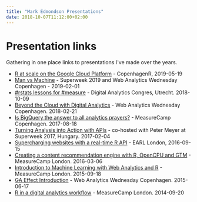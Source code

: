 ```yaml
---
title: "Mark Edmondson Presentations"
date: 2018-10-07T11:12:00+02:00
---
```

# Presentation links

Gathering in one place links to presentations I've made over the years.

* [R at scale on the Google Cloud Platform](http://code.markedmondson.me/r-at-scale-gcp.html) - CopenhagenR, 2019-05-19
* [Man vs Machine](https://www.dropbox.com/s/8mnw5mhficv6k0k/superweek2019.pdf?dl=0) - Superweek 2019 and Web Analytics Wednesday Copenhagen - 2019-02-01
* [#rstats lessons for #measure](https://www.slideshare.net/GuavaMarkeD/rstats-lessons-for-measure) - Digital Analytics Congres, Utrecht.  2018-10-09
* [Beyond the Cloud with Digital Analytics](https://www.slideshare.net/GuavaMarkeD/beyond-the-clouds-with-digital-analytics) - Web Analytics Wednesday Copenhagen. 2018-02-21
* [Is BigQuery the answer to all analytics prayers?](https://docs.google.com/presentation/d/1510xJzDuWgbLgoNY3Fs5-CGtMCJEYs5msaxIpINt03g/edit#slide=id.g24ec68c335_0_0) - MeasureCamp Copenhagen. 2017-08-18
* [Turning Analysis into Action with APIs](https://www.slideshare.net/GuavaMarkeD/turning-analysis-into-action-with-apis-superweek2017) - co-hosted with Peter Meyer at Superweek 2017, Hungary. 2017-02-04
* [Supercharging websites with a real-time R API](http://code.markedmondson.me/predictClickOpenCPU/supercharge.html) - EARL London, 2016-09-15
* [Creating a content recommendation engine with R, OpenCPU and GTM](http://rpubs.com/MarkeD/r-opencpu-gtm-content-recommendation) - MeasureCamp London. 2016-03-06
* [Introduction to Machine Learning with Web Analytics and R](http://rpubs.com/MarkeD/machine-learning-measurecamp-2015) - MeasureCamp London. 2015-09-18
* [GA Effect Introduction](http://rpubs.com/marked/ga-effect) - Web Analytics Wednesday Copenhagen. 2015-06-17
* [R in a digital analytics workflow](http://rpubs.com/MarkeD/r-in-digital-analytics-workflow) - MeasureCamp London. 2014-09-20
